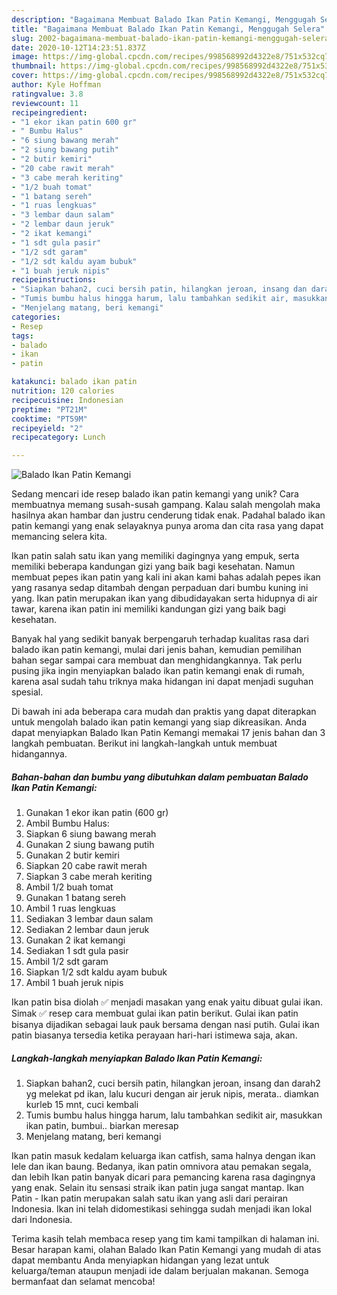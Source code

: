 ```yaml
---
description: "Bagaimana Membuat Balado Ikan Patin Kemangi, Menggugah Selera"
title: "Bagaimana Membuat Balado Ikan Patin Kemangi, Menggugah Selera"
slug: 2002-bagaimana-membuat-balado-ikan-patin-kemangi-menggugah-selera
date: 2020-10-12T14:23:51.837Z
image: https://img-global.cpcdn.com/recipes/998568992d4322e8/751x532cq70/balado-ikan-patin-kemangi-foto-resep-utama.jpg
thumbnail: https://img-global.cpcdn.com/recipes/998568992d4322e8/751x532cq70/balado-ikan-patin-kemangi-foto-resep-utama.jpg
cover: https://img-global.cpcdn.com/recipes/998568992d4322e8/751x532cq70/balado-ikan-patin-kemangi-foto-resep-utama.jpg
author: Kyle Hoffman
ratingvalue: 3.8
reviewcount: 11
recipeingredient:
- "1 ekor ikan patin 600 gr"
- " Bumbu Halus"
- "6 siung bawang merah"
- "2 siung bawang putih"
- "2 butir kemiri"
- "20 cabe rawit merah"
- "3 cabe merah keriting"
- "1/2 buah tomat"
- "1 batang sereh"
- "1 ruas lengkuas"
- "3 lembar daun salam"
- "2 lembar daun jeruk"
- "2 ikat kemangi"
- "1 sdt gula pasir"
- "1/2 sdt garam"
- "1/2 sdt kaldu ayam bubuk"
- "1 buah jeruk nipis"
recipeinstructions:
- "Siapkan bahan2, cuci bersih patin, hilangkan jeroan, insang dan darah2 yg melekat pd ikan, lalu kucuri dengan air jeruk nipis, merata.. diamkan kurleb 15 mnt, cuci kembali"
- "Tumis bumbu halus hingga harum, lalu tambahkan sedikit air, masukkan ikan patin, bumbui.. biarkan meresap"
- "Menjelang matang, beri kemangi"
categories:
- Resep
tags:
- balado
- ikan
- patin

katakunci: balado ikan patin 
nutrition: 120 calories
recipecuisine: Indonesian
preptime: "PT21M"
cooktime: "PT59M"
recipeyield: "2"
recipecategory: Lunch

---
```



![Balado Ikan Patin Kemangi](https://img-global.cpcdn.com/recipes/998568992d4322e8/751x532cq70/balado-ikan-patin-kemangi-foto-resep-utama.jpg)

Sedang mencari ide resep balado ikan patin kemangi yang unik? Cara membuatnya memang susah-susah gampang. Kalau salah mengolah maka hasilnya akan hambar dan justru cenderung tidak enak. Padahal balado ikan patin kemangi yang enak selayaknya punya aroma dan cita rasa yang dapat memancing selera kita.

Ikan patin salah satu ikan yang memiliki dagingnya yang empuk, serta memiliki beberapa kandungan gizi yang baik bagi kesehatan. Namun membuat pepes ikan patin yang kali ini akan kami bahas adalah pepes ikan yang rasanya sedap ditambah dengan perpaduan dari bumbu kuning ini yang. Ikan patin merupakan ikan yang dibudidayakan serta hidupnya di air tawar, karena ikan patin ini memiliki kandungan gizi yang baik bagi kesehatan.

Banyak hal yang sedikit banyak berpengaruh terhadap kualitas rasa dari balado ikan patin kemangi, mulai dari jenis bahan, kemudian pemilihan bahan segar sampai cara membuat dan menghidangkannya. Tak perlu pusing jika ingin menyiapkan balado ikan patin kemangi enak di rumah, karena asal sudah tahu triknya maka hidangan ini dapat menjadi suguhan spesial.


Di bawah ini ada beberapa cara mudah dan praktis yang dapat diterapkan untuk mengolah balado ikan patin kemangi yang siap dikreasikan. Anda dapat menyiapkan Balado Ikan Patin Kemangi memakai 17 jenis bahan dan 3 langkah pembuatan. Berikut ini langkah-langkah untuk membuat hidangannya.

<!--inarticleads1-->

##### Bahan-bahan dan bumbu yang dibutuhkan dalam pembuatan Balado Ikan Patin Kemangi:

1. Gunakan 1 ekor ikan patin (600 gr)
1. Ambil  Bumbu Halus:
1. Siapkan 6 siung bawang merah
1. Gunakan 2 siung bawang putih
1. Gunakan 2 butir kemiri
1. Siapkan 20 cabe rawit merah
1. Siapkan 3 cabe merah keriting
1. Ambil 1/2 buah tomat
1. Gunakan 1 batang sereh
1. Ambil 1 ruas lengkuas
1. Sediakan 3 lembar daun salam
1. Sediakan 2 lembar daun jeruk
1. Gunakan 2 ikat kemangi
1. Sediakan 1 sdt gula pasir
1. Ambil 1/2 sdt garam
1. Siapkan 1/2 sdt kaldu ayam bubuk
1. Ambil 1 buah jeruk nipis


Ikan patin bisa diolah ✅ menjadi masakan yang enak yaitu dibuat gulai ikan. Simak ✅ resep cara membuat gulai ikan patin berikut. Gulai ikan patin bisanya dijadikan sebagai lauk pauk bersama dengan nasi putih. Gulai ikan patin biasanya tersedia ketika perayaan hari-hari istimewa saja, akan. 

<!--inarticleads2-->

##### Langkah-langkah menyiapkan Balado Ikan Patin Kemangi:

1. Siapkan bahan2, cuci bersih patin, hilangkan jeroan, insang dan darah2 yg melekat pd ikan, lalu kucuri dengan air jeruk nipis, merata.. diamkan kurleb 15 mnt, cuci kembali
1. Tumis bumbu halus hingga harum, lalu tambahkan sedikit air, masukkan ikan patin, bumbui.. biarkan meresap
1. Menjelang matang, beri kemangi


Ikan patin masuk kedalam keluarga ikan catfish, sama halnya dengan ikan lele dan ikan baung. Bedanya, ikan patin omnivora atau pemakan segala, dan lebih Ikan patin banyak dicari para pemancing karena rasa dagingnya yang enak. Selain itu sensasi straik ikan patin juga sangat mantap. Ikan Patin - Ikan patin merupakan salah satu ikan yang asli dari perairan Indonesia. Ikan ini telah didomestikasi sehingga sudah menjadi ikan lokal dari Indonesia. 

Terima kasih telah membaca resep yang tim kami tampilkan di halaman ini. Besar harapan kami, olahan Balado Ikan Patin Kemangi yang mudah di atas dapat membantu Anda menyiapkan hidangan yang lezat untuk keluarga/teman ataupun menjadi ide dalam berjualan makanan. Semoga bermanfaat dan selamat mencoba!
